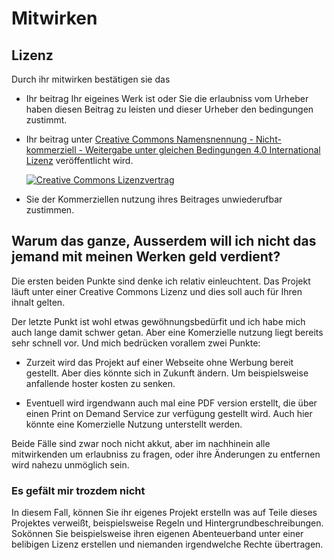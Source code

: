 
# Mitwirken

## Lizenz

Durch ihr mitwirken bestätigen sie das

 + Ihr beitrag Ihr eigeines Werk ist oder Sie die erlaubniss vom Urheber haben diesen Beitrag zu leisten und dieser Urheber den bedingungen zustimmt.
 + Ihr beitrag unter <a rel="license" href="http://creativecommons.org/licenses/by-nc-sa/4.0/">Creative Commons Namensnennung - Nicht-kommerziell - Weitergabe unter gleichen Bedingungen 4.0 International Lizenz</a> veröffentlicht wird.
   
   <a rel="license" href="http://creativecommons.org/licenses/by-nc-sa/4.0/"><img alt="Creative Commons Lizenzvertrag" style="border-width:0" src="https://i.creativecommons.org/l/by-nc-sa/4.0/88x31.png" /></a>
 + Sie der Kommerziellen nutzung ihres Beitrages unwiederufbar zustimmen.

## Warum das ganze, Ausserdem will ich nicht das jemand mit meinen Werken geld verdient?

Die ersten beiden Punkte sind denke ich relativ einleuchtent. Das Projekt läuft unter einer Creative Commons Lizenz und dies soll auch für Ihren ihnalt gelten.

Der letzte Punkt ist wohl etwas gewöhnungsbedürfit und ich habe mich auch lange damit schwer getan. Aber eine Komerzielle nutzung liegt bereits sehr schnell vor. Und mich bedrücken vorallem zwei Punkte:

+ Zurzeit wird das Projekt auf einer Webseite ohne Werbung bereit gestellt. Aber dies könnte sich in Zukunft ändern. Um beispielsweise anfallende hoster kosten zu senken. 

+ Eventuell wird irgendwann auch mal eine PDF version erstellt, die über einen Print on Demand Service zur verfügung gestellt wird. Auch hier könnte eine Komerzielle Nutzung unterstellt werden.

Beide Fälle sind zwar noch nicht akkut, aber im nachhinein alle mitwirkenden um erlaubniss zu fragen, oder ihre Änderungen zu entfernen wird nahezu unmöglich sein.

### Es gefält mir trozdem nicht

In diesem Fall, können Sie ihr eigenes Projekt erstelln was auf Teile dieses Projektes verweißt, beispielsweise Regeln und Hintergrundbeschreibungen. Sokönnen Sie beispielsweise ihren eigenen Abenteuerband unter einer belibigen Lizenz erstellen und niemanden irgendwelche Rechte übertragen.
